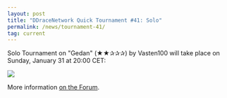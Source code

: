 ```yaml
---
layout: post
title: "DDraceNetwork Quick Tournament #41: Solo"
permalink: /news/tournament-41/
tag: current
---
```

Solo Tournament on "Gedan" (★★✰✰✰) by Vasten100 will take place on Sunday, January 31 at 20:00 CET:

[<img class="demo" src="/Gedan.png" />](http://forum.ddnet.tw/viewtopic.php?f=21&t=3109)

More information [on the Forum](http://forum.ddnet.tw/viewtopic.php?f=21&t=3109).
